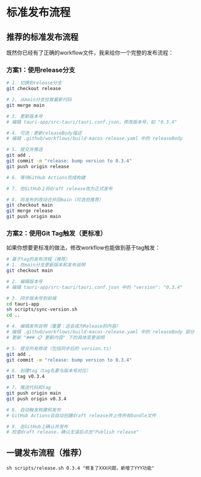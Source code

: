 # 标准发布流程

## 推荐的标准发布流程

既然你已经有了正确的workflow文件，我来给你一个完整的发布流程：

### 方案1：使用release分支

```bash
# 1. 切换到release分支
git checkout release

# 2. 从main分支拉取最新代码
git merge main

# 3. 更新版本号
# 编辑 tauri-app/src-tauri/tauri.conf.json，修改版本号，如 "0.3.4"

# 4. 可选：更新releaseBody描述
# 编辑 .github/workflows/build-macos-release.yaml 中的 releaseBody

# 5. 提交并推送
git add .
git commit -m "release: bump version to 0.3.4"
git push origin release

# 6. 等待GitHub Actions完成构建

# 7. 在GitHub上将draft release改为正式发布

# 8. 将发布的改动合并回main（可选但推荐）
git checkout main
git merge release
git push origin main
```

### 方案2：使用Git Tag触发（更标准）

如果你想要更标准的做法，修改workflow也能做到基于tag触发：

```bash
# 基于tag的发布流程（推荐）
# 1. 在main分支更新版本和发布说明
git checkout main

# 2. 编辑版本号
# 编辑 tauri-app/src-tauri/tauri.conf.json 中的 "version": "0.3.4"

# 3. 同步版本号到前端
cd tauri-app
sh scripts/sync-version.sh
cd ..

# 4. 编辑发布说明（重要：这会成为Release的内容）
# 编辑 .github/workflows/build-macos-release.yaml 中的 releaseBody 部分
# 更新 "### 📋 更新内容" 下的具体变更说明

# 5. 提交所有修改（包括同步后的 version.ts）
git add .
git commit -m "release: bump version to 0.3.4"

# 6. 创建tag（tag名要与版本号对应）
git tag v0.3.4

# 7. 推送代码和tag
git push origin main
git push origin v0.3.4

# 8. 自动触发构建和发布
# GitHub Actions会自动创建draft release并上传所有bundle文件

# 9. 在GitHub上确认并发布
# 检查draft release，确认无误后点击"Publish release"
```

## 一键发布流程（推荐）

`sh scripts/release.sh 0.3.4 "修复了XXX问题，新增了YYY功能"`
